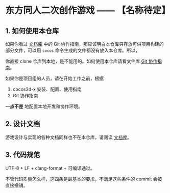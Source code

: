 # 东方同人二次创作游戏 —— 【名称待定】

## 1. 如何使用本仓库

如果你看过 [文档库](https://github.com/ytqqwer/Torch-studio-document) 中的 Git 协作指南，那应该明白本仓库只存放可供项目构建的部分文件，可以用 `cocos` 命令生成的文件都没有放入本仓库。所以，

你直接 clone 仓库到本地，是不能用的。如何使用本仓库请看文件库 [Git 协作指南](https://github.com/ytqqwer/Torch-studio-document/blob/master/3.%E5%BC%80%E5%8F%91%E6%B5%81%E7%A8%8B%E4%B8%8E%E8%AE%A1%E5%88%92/Git%E5%8D%8F%E4%BD%9C.md)。

如果你是项目组的人员，请在开始工作之前，根据

1. cocos2d-x 安装、配置、使用指南
1. Git 协作指南

**一点不差** 地配置本地开发和协作环境。

## 2. 设计文档

游戏设计与实现的各种文档同样也不在本仓库，请阅读 [文档库](https://github.com/ytqqwer/Torch-studio-document)。

## 3. 代码规范

UTF-8 + LF + clang-format + 可编译通过。

不管代码质量怎么样，这四条是最基本的要求，不满足这些条件的 commit 会被直接撤销。

